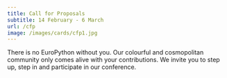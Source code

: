 ```yaml
---
title: Call for Proposals
subtitle: 14 February - 6 March
url: /cfp
image: /images/cards/cfp1.jpg
---
```

There is no EuroPython without you. Our colourful and cosmopolitan community
only comes alive with your contributions. We invite you to step up, step in and
participate in our conference.
